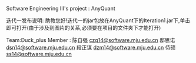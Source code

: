 Software Engineering III's project : AnyQuant

迭代一发布说明:
助教您好!迭代一的jar包放在AnyQuant下的Iteration1.jar下,单击即可打开(由于涉及到图片的关系,必须要在项目的文件夹下才能打开)



Team:Duck_plus 
Member : 
陈自强          czq14@software.mju.edu.cn
邸思诺          dsn14@software.mju.edu.cn
段正谋          dzm14@software.mju.edu.cn
侍硕            ss14@software.mju.edu.cn

